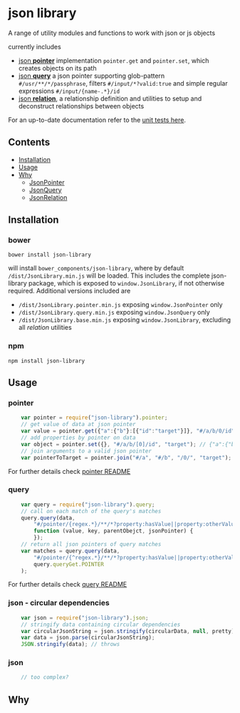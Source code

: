 # json library

A range of utility modules and functions to work with json or js objects

currently includes

- [json **pointer**]("https://github.com/sagold/json-library/tree/master/lib/pointer") implementation `pointer.get` and `pointer.set`, which creates objects on its path
- [json **query**]("https://github.com/sagold/json-library/tree/master/lib/query") a json pointer supporting glob-pattern `#/usr/**/*/passphrase`, filters
`#/input/*?valid:true` and simple regular expressions `#/input/{name-.*}/id`
- [json **relation**]("https://github.com/sagold/json-library/tree/master/lib/relation"), a relationship definition and utilities to setup and deconstruct relationships
between objects


For an up-to-date documentation refer to the [unit tests here]("https://github.com/sagold/json-library/tree/master/test/unit").


## Contents

- [Installation](Installation)
- [Usage](Usage)
- [Why](Why)
	- [JsonPointer](JsonPointer)
	- [JsonQuery](JsonQuery)
	- [JsonRelation](JsonRelation)


## Installation

### bower

`bower install json-library`

will install `bower_components/json-library`, where by default `/dist/JsonLibrary.min.js` will be loaded. This includes the complete json-library package, which is exposed to `window.JsonLibrary`, if not otherwise required. Additional versions included are

- `/dist/JsonLibrary.pointer.min.js` exposing `window.JsonPointer` only
- `/dist/JsonLibrary.query.min.js` exposing `window.JsonQuery` only
- `/dist/JsonLibrary.base.min.js` exposing `window.JsonLibrary`, excluding all _relation_ utilities

### npm

`npm install json-library`


## Usage

### pointer

```js
	var pointer = require("json-library").pointer;
	// get value of data at json pointer
	var value = pointer.get({"a":{"b"}:[{"id":"target"}]}, "#/a/b/0/id"); // target
	// add properties by pointer on data
	var object = pointer.set({}, "#/a/b/[0]/id", "target"); // {"a":{"b"}:[{"id":"target"}]}
	// join arguments to a valid json pointer
	var pointerToTarget = pointer.join("#/a", "#/b", "/0/", "target"); // #/a/b/0/target
```

For further details check [pointer README](https://github.com/sagold/json-library/tree/master/lib/pointer)


### query

```js
	var query = require("json-library").query;
	// call on each match of the query's matches
	query.query(data,
		"#/pointer/{regex.*}/**/*?property:hasValue||property:otherValue",
		function (value, key, parentObejct, jsonPointer) {
		});
	// return all json pointers of query matches
	var matches = query.query(data,
		"#/pointer/{^regex.*}/**/*?property:hasValue||property:otherValue",
		query.queryGet.POINTER
	);
```

For further details check [query README](https://github.com/sagold/json-library/tree/master/lib/query)


### json - circular dependencies

```js
	var json = require("json-library").json;
	// stringify data containing circular dependencies
	var circularJsonString = json.stringify(circularData, null, pretty);
	var data = json.parse(circularJsonString);
	JSON.stringify(data); // throws
```

### json

```js
	// too complex?
```

## Why

